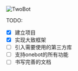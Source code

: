 ![TwoBot](https://socialify.git.ci/TwoBotFramework/TwoBot/image?description=1&font=KoHo&forks=1&issues=1&language=1&logo=https%3A%2F%2Favatars.githubusercontent.com%2Fu%2F110024281%3Fs%3D200%26v%3D4&name=1&pattern=Circuit%20Board&pulls=1&stargazers=1&theme=Dark)

TODO:
+ [x] 建立项目
+ [x] 实现大致框架
+ [ ] 引入需要使用的第三方库
+ [ ] 支持onebot的所有功能
+ [ ] 书写完善的文档
